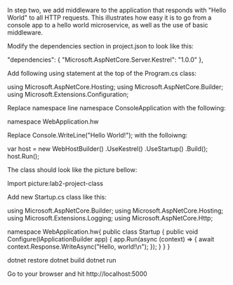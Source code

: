 In step two, we add middleware to the application that responds with "Hello World" to all HTTP requests. This illustrates how easy it is to go from a console app to a hello world microservice, as well as the use of basic middleware.

Modify the dependencies section in project.json to look like this:

  "dependencies": {
        "Microsoft.AspNetCore.Server.Kestrel": "1.0.0"
  },

  Add following using statement at the top of the Program.cs class:

  using Microsoft.AspNetCore.Hosting;
  using Microsoft.AspNetCore.Builder;
  using Microsoft.Extensions.Configuration;

  Replace namespace line namespace ConsoleApplication with the following:

  namespace WebApplication.hw

  Replace Console.WriteLine("Hello World!"); with the folloiwng:

  var host = new WebHostBuilder()
 	     .UseKestrel()
 		 .UseStartup<Startup>()
 	     .Build();
  host.Run();
  
  The class should look like the picture bellow:

  <todo>    Import picture:lab2-project-class

Add new Startup.cs class like this:

using Microsoft.AspNetCore.Builder;
using Microsoft.AspNetCore.Hosting;
using Microsoft.Extensions.Logging;
using Microsoft.AspNetCore.Http;

namespace WebApplication.hw{
    public class Startup
    {
        public void Configure(IApplicationBuilder app)
        {
            app.Run(async (context) =>
            {
                await context.Response.WriteAsync("Hello, world!\n");
            });
        }
    }
}

<walkthrough files created>
dotnet restore
<pulling down dependencies>
dotnet build
dotnet run

Go to your browser and hit http://localhost:5000
